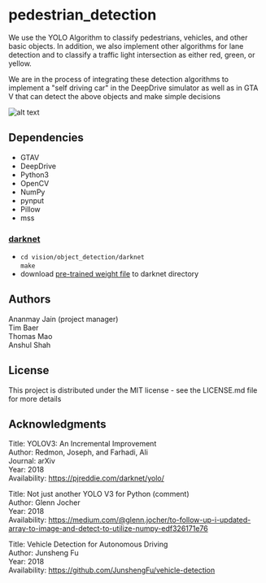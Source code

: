 # pedestrian_detection

We use the YOLO Algorithm to classify pedestrians, vehicles, and other basic objects. In addition, we also implement other algorithms for lane detection and to classify a  traffic light intersection as either red, green, or yellow.

We are in the process of integrating these detection algorithms to implement a "self driving car" in the DeepDrive simulator as well as in GTA V that can detect the above  objects and make simple decisions

![alt text](https://raw.githubusercontent.com/CS196Illinois/pedestrian_detection/master/yolo_screenshot.png)

## Dependencies
* GTAV
* DeepDrive
* Python3
* OpenCV
* NumPy
* pynput  
* Pillow  
* mss

### [darknet](https://pjreddie.com/darknet/yolo/)
* `cd vision/object_detection/darknet`  
`make`  
* download [pre-trained weight file](https://pjreddie.com/media/files/yolov3.weights) to darknet directory

## Authors
Ananmay Jain (project manager)  
Tim Baer  
Thomas Mao  
Anshul Shah

## License
This project is distributed under the MIT license - see the LICENSE.md file for more details

## Acknowledgments
Title: YOLOV3: An Incremental Improvement  
Author: Redmon, Joseph, and Farhadi, Ali  
Journal: arXiv  
Year: 2018  
Availability: https://pjreddie.com/darknet/yolo/  

Title: Not just another YOLO V3 for Python (comment)  
Author: Glenn Jocher  
Year: 2018  
Availability: https://medium.com/@glenn.jocher/to-follow-up-i-updated-array-to-image-and-detect-to-utilize-numpy-edf326171e76

Title: Vehicle Detection for Autonomous Driving  
Author: Junsheng Fu  
Year: 2018  
Availability: https://github.com/JunshengFu/vehicle-detection

